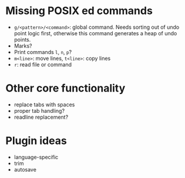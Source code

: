 # Missing POSIX ed commands

- `g/<pattern>/<command>`: global command.
  Needs sorting out of undo point logic first, otherwise this command generates a heap of undo points.
- Marks?
- Print commands `l`, `n`, `p`?
- `m<line>`: move lines, `t<line>`: copy lines
- `r`: read file or command

# Other core functionality

- replace tabs with spaces
- proper tab handling?
- readline replacement?

# Plugin ideas

- language-specific
- trim
- autosave
